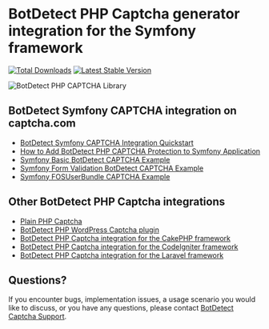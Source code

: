 # BotDetect PHP Captcha generator integration for the Symfony framework

[![Total Downloads](https://poser.pugx.org/captcha-com/symfony-captcha-bundle/downloads)](https://packagist.org/packages/captcha-com/symfony-captcha-bundle)
[![Latest Stable Version](https://poser.pugx.org/captcha-com/symfony-captcha-bundle/v/stable)](https://packagist.org/packages/captcha-com/symfony-captcha-bundle)

![BotDetect PHP CAPTCHA Library](https://captcha.com/images/help/screenshots/captcha-examples.png)


## BotDetect Symfony CAPTCHA integration on captcha.com

* [BotDetect Symfony CAPTCHA Integration Quickstart](https://captcha.com/doc/php/symfony-captcha-bundle-quickstart.html)
* [How to Add BotDetect PHP CAPTCHA Protection to Symfony Application](https://captcha.com/doc/php/howto/symfony-captcha-bundle.html)
* [Symfony Basic BotDetect CAPTCHA Example](https://captcha.com/doc/php/examples/symfony-basic-captcha-bundle-example.html)
* [Symfony Form Validation BotDetect CAPTCHA Example](https://captcha.com/doc/php/examples/symfony-form-validation-captcha-bundle-example.html)
* [Symfony FOSUserBundle CAPTCHA Example](https://captcha.com/doc/php/examples/symfony-fosuserbundle-captcha-example.html)


## Other BotDetect PHP Captcha integrations

* [Plain PHP Captcha](https://captcha.com/doc/php/php-captcha-quickstart.html)
* [BotDetect PHP WordPress Captcha plugin](https://captcha.com/doc/php/wordpress-captcha.html)
* [BotDetect PHP Captcha integration for the CakePHP framework](https://captcha.com/doc/php/cakephp-captcha-quickstart.html)
* [BotDetect PHP Captcha integration for the CodeIgniter framework](https://captcha.com/doc/php/codeigniter-captcha-quickstart.html)
* [BotDetect PHP Captcha integration for the Laravel framework](https://captcha.com/doc/php/laravel-captcha-quickstart.html)


## Questions?

If you encounter bugs, implementation issues, a usage scenario you would like to discuss, or you have any questions, please contact [BotDetect Captcha Support](http://captcha.com/support).